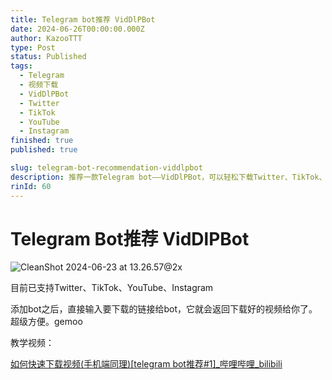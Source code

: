 ```yaml
---
title: Telegram bot推荐 VidDlPBot
date: 2024-06-26T00:00:00.000Z
author: KazooTTT
type: Post
status: Published
tags:
  - Telegram
  - 视频下载
  - VidDlPBot
  - Twitter
  - TikTok
  - YouTube
  - Instagram
finished: true
published: true

slug: telegram-bot-recommendation-viddlpbot
description: 推荐一款Telegram bot——VidDlPBot，可以轻松下载Twitter、TikTok、YouTube、Instagram的视频，操作简便。
rinId: 60
---
```


# Telegram Bot推荐 VidDlPBot

![CleanShot 2024-06-23 at 13.26.57@2x](https://pictures.kazoottt.top/2024/06/20240626-ab6dac2fda86c4569f09c9067e0616d6.png)

目前已支持Twitter、TikTok、YouTube、Instagram

添加bot之后，直接输入要下载的链接给bot，它就会返回下载好的视频给你了。超级方便。gemoo

教学视频：

[如何快速下载视频(手机端同理)\[telegram bot推荐#1\]\_哔哩哔哩\_bilibili](https://www.bilibili.com/video/BV1dGgkecEr7/)
